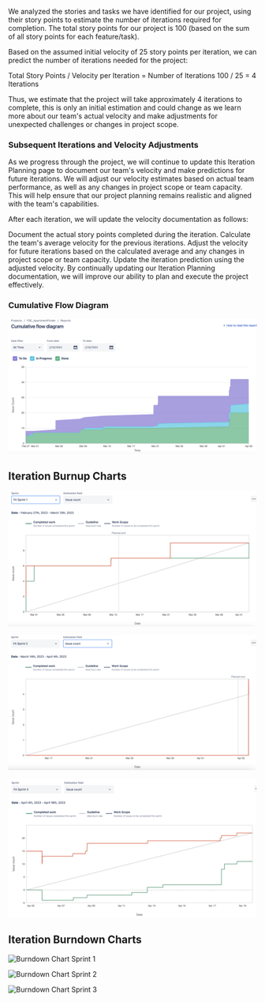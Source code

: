 We analyzed the stories and tasks we have identified for our project, using their story points to estimate the number of iterations required for completion. The total story points for our project is 100 (based on the sum of all story points for each feature/task).

Based on the assumed initial velocity of 25 story points per iteration, we can predict the number of iterations needed for the project:

Total Story Points / Velocity per Iteration = Number of Iterations 100 / 25 = 4 Iterations

Thus, we estimate that the project will take approximately 4 iterations to complete, this is only an initial estimation and could change as we learn more about our team's actual velocity and make adjustments for unexpected challenges or changes in project scope.

### Subsequent Iterations and Velocity Adjustments

As we progress through the project, we will continue to update this Iteration Planning page to document our team's velocity and make predictions for future iterations. We will adjust our velocity estimates based on actual team performance, as well as any changes in project scope or team capacity. This will help ensure that our project planning remains realistic and aligned with the team's capabilities.

After each iteration, we will update the velocity documentation as follows:

Document the actual story points completed during the iteration. Calculate the team's average velocity for the previous iterations. Adjust the velocity for future iterations based on the calculated average and any changes in project scope or team capacity. Update the iteration prediction using the adjusted velocity. By continually updating our Iteration Planning documentation, we will improve our ability to plan and execute the project effectively.

### Cumulative Flow Diagram
![Cumulative Flow Diagram](https://github.com/CSCI-5828-Foundations-Sftware-Engr/ApartmentFinderUI/blob/main/documentation/images/cumulative_flow_diagram.png)

## Iteration Burnup Charts
![Burnup Chart Sprint 1](https://github.com/CSCI-5828-Foundations-Sftware-Engr/ApartmentFinderUI/blob/main/documentation/images/burnup_report_sprint1_issues_.png)

![Burnup Chart Sprint 2](https://github.com/CSCI-5828-Foundations-Sftware-Engr/ApartmentFinderUI/blob/main/documentation/images/burnup_report_sprint2_issues_.png)

![Burnup Chart Sprint 3](https://github.com/CSCI-5828-Foundations-Sftware-Engr/ApartmentFinderUI/blob/main/documentation/images/burnup_report_sprint3_issues_.png)


## Iteration Burndown Charts
![Burndown Chart Sprint 1](https://github.com/CSCI-5828-Foundations-Sftware-Engr/ApartmentFinderUI/blob/main/documentation/images/burndown_report_sprint1_issues_.png)

![Burndown Chart Sprint 2](https://github.com/CSCI-5828-Foundations-Sftware-Engr/ApartmentFinderUI/blob/main/documentation/images/burndown_report_sprint2_issues_.png)

![Burndown Chart Sprint 3](https://github.com/CSCI-5828-Foundations-Sftware-Engr/ApartmentFinderUI/blob/main/documentation/images/burndown_report_sprint3_issues_.png)



